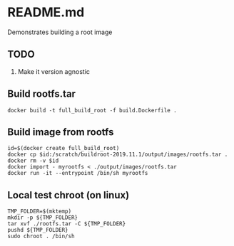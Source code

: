 # README.md
Demonstrates building a root image

## TODO
1. Make it version agnostic


## Build rootfs.tar
```
docker build -t full_build_root -f build.Dockerfile .  
```

## Build image from rootfs
```
id=$(docker create full_build_root)
docker cp $id:/scratch/buildroot-2019.11.1/output/images/rootfs.tar .
docker rm -v $id
docker import - myrootfs < ./output/images/rootfs.tar
docker run -it --entrypoint /bin/sh myrootfs
```

## Local test chroot (on linux)
```
TMP_FOLDER=$(mktemp)
mkdir -p ${TMP_FOLDER}
tar xvf ./rootfs.tar -C ${TMP_FOLDER}
pushd ${TMP_FOLDER}
sudo chroot . /bin/sh
```
